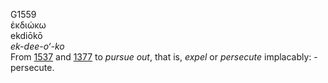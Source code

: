 <body>
  <p>G1559<br>  ἐκδιώκω  <br> ekdiōkō  <br><i>ek-dee-o‘-ko </i><br>From <a href="g1537.htm">1537</a> and <a href="g1377.htm">1377</a>  to <i>pursue</i> <i>out</i>, that is, <i>expel</i> or <i>persecute</i> implacably: - persecute.<br></p>
 </body>